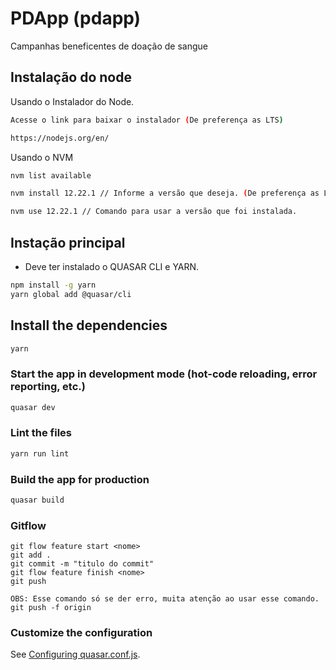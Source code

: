 # PDApp (pdapp)

Campanhas beneficentes de doação de sangue

## Instalação do node

Usando o Instalador do Node.

```bash
Acesse o link para baixar o instalador (De preferença as LTS)

https://nodejs.org/en/

```

Usando o NVM

```bash
nvm list available

nvm install 12.22.1 // Informe a versão que deseja. (De preferença as LTS)

nvm use 12.22.1 // Comando para usar a versão que foi instalada.
```

## Instação principal
 - Deve ter instalado o QUASAR CLI e YARN.
```bash
npm install -g yarn
yarn global add @quasar/cli
```

## Install the dependencies
```bash
yarn
```

### Start the app in development mode (hot-code reloading, error reporting, etc.)
```bash
quasar dev
```

### Lint the files
```bash
yarn run lint
```

### Build the app for production
```bash
quasar build
```

### Gitflow
```
git flow feature start <nome>
git add .
git commit -m "titulo do commit"
git flow feature finish <nome>
git push

OBS: Esse comando só se der erro, muita atenção ao usar esse comando.
git push -f origin
```

### Customize the configuration
See [Configuring quasar.conf.js](https://v1.quasar.dev/quasar-cli/quasar-conf-js).
